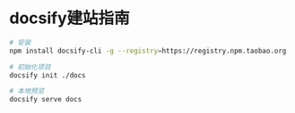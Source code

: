 # docsify建站指南

```bash
# 安装
npm install docsify-cli -g --registry=https://registry.npm.taobao.org

# 初始化项目
docsify init ./docs

# 本地预览
docsify serve docs
```
